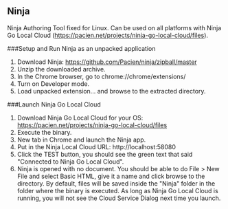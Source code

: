 ## Ninja

Ninja Authoring Tool fixed for Linux.
Can be used on all platforms with Ninja Go Local Cloud (https://pacien.net/projects/ninja-go-local-cloud/files).

###Setup and Run Ninja as an unpacked application

1.  Download Ninja: https://github.com/Pacien/ninja/zipball/master
2.  Unzip the downloaded archive.
3.  In the Chrome browser, go to chrome://chrome/extensions/
4.  Turn on Developer mode.
5.  Load unpacked extension... and browse to the extracted directory.

###Launch Ninja Go Local Cloud

1.  Download Ninja Go Local Cloud for your OS: https://pacien.net/projects/ninja-go-local-cloud/files
2.  Execute the binary.
3.  New tab in Chrome and launch the Ninja app.
4.  Put in the Ninja Local Cloud URL: http://localhost:58080
5.  Click the TEST button, you should see the green text that said "Connected to Ninja Go Local Cloud".
6.  Ninja is opened with no document.  You should be able to do File > New File and select Basic HTML, give it a name and click browse to the directory.  By default, files will be saved inside the "Ninja" folder in the folder where the binary is executed.  As long as Ninja Go Local Cloud is running, you will not see the Cloud Service Dialog next time you launch.
